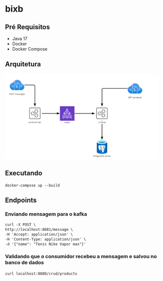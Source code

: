 # bixb

## Pré Requisitos

- Java 17
- Docker
- Docker Compose

## Arquitetura

![arquitetura](arquitetura.jpg)

## Executando

`docker-compose up --build`

## Endpoints
### Enviando mensagem para o kafka
```
curl -X POST \
http://localhost:8081/message \
-H 'Accept: application/json' \
-H 'Content-Type: application/json' \
-d '{"name": "Tenis Nike Vapor max"}'

```

### Validando que o consumidor recebeu a mensagem e salvou no banco de dados
`curl localhost:8080/crud/products`
